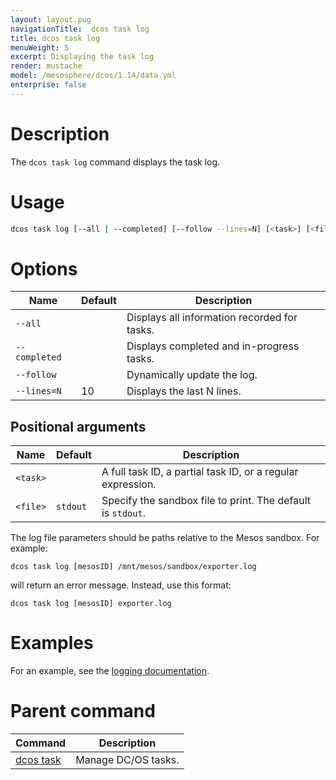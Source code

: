 ```yaml
---
layout: layout.pug
navigationTitle:  dcos task log
title: dcos task log
menuWeight: 5
excerpt: Displaying the task log
render: mustache
model: /mesosphere/dcos/1.14/data.yml
enterprise: false
---
```



# Description
The `dcos task log` command displays the task log.

# Usage

```bash
dcos task log [--all | --completed] [--follow --lines=N] [<task>] [<file>]
```

# Options

| Name | Default | Description |
|---------|-------------|-------------|
| `--all` |             | Displays all information recorded for tasks. |
| `--completed`   |             | Displays completed and in-progress tasks. |
| `--follow`   |             |  Dynamically update the log. |
| `--lines=N`   |     10      |  Displays the last N lines. |

## Positional arguments

| Name | Default | Description |
|---------|-------------|-------------|
| `<task>`   |             |  A full task ID, a partial task ID, or a regular expression. |
| `<file>`   |  `stdout`  |  Specify the sandbox file to print. The default is `stdout`. |

The log file parameters should be paths relative to the Mesos sandbox. For example:

```
dcos task log [mesosID] /mnt/mesos/sandbox/exporter.log
```
will return an error message. Instead, use this format:

```
dcos task log [mesosID] exporter.log
```

# Examples

For an example, see the [logging documentation](/mesosphere/dcos/1.14/monitoring/logging/).


# Parent command

| Command | Description |
|---------|-------------|
| [dcos task](/mesosphere/dcos/1.14/cli/command-reference/dcos-task/)   | Manage DC/OS tasks. |


